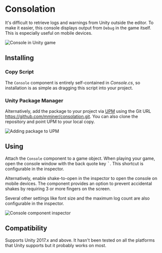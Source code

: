 # Consolation

It's difficult to retrieve logs and warnings from Unity outside the editor.  To
make it easier, this console displays output from `Debug` in the game itself.
This is especially useful on mobile devices.

![Console in Unity game](http://matthewminer.com/images/consolation@2x.png#2)


## Installing

### Copy Script

The `Console` component is entirely self-contained in *Console.cs*, so
installation is as simple as dragging this script into your project.

### Unity Package Manager

Alternatively, add the package to your project via
[UPM](https://docs.unity3d.com/Manual/upm-ui.html) using the Git URL
https://github.com/mminer/consolation.git. You can also clone the repository and
point UPM to your local copy.

![Adding package to UPM](http://matthewminer.com/images/consolation-upm.gif)


## Using

Attach the `Console` component to a game object. When playing your game, open
the console window with the back quote key <kbd>`</kbd>. This shortcut is
configurable in the inspector.

Alternatively, enable shake-to-open in the inspector to open the console on
mobile devices. The component provides an option to prevent accidental shakes by
requiring 3 or more fingers on the screen.

Several other settings like font size and the maximum log count are also
configurable in the inspector.

![Console component
inspector](http://matthewminer.com/images/consolation-inspector.png)


## Compatibility

Supports Unity 2017.x and above. It hasn't been tested on all the platforms that
Unity supports but it probably works on most.
